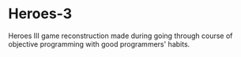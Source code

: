 # Heroes-3
Heroes III game reconstruction made during going through course of objective programming with good programmers' habits.
